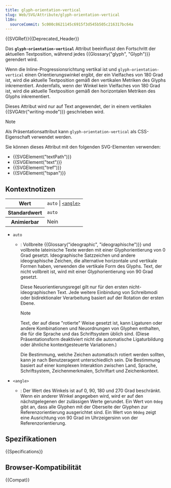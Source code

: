```yaml
---
title: glyph-orientation-vertical
slug: Web/SVG/Attribute/glyph-orientation-vertical
l10n:
  sourceCommit: 5c000c8621145c6915f3d545b505c216317bc64a
---
```


{{SVGRef}}{{Deprecated_Header}}

Das **`glyph-orientation-vertical`** Attribut beeinflusst den Fortschritt der aktuellen Textposition, während jedes {{Glossary("glyph", "Glyph")}} gerendert wird.

Wenn die Inline-Progressionsrichtung vertikal ist und `glyph-orientation-vertical` einen Orientierungswinkel ergibt, der ein Vielfaches von 180 Grad ist, wird die aktuelle Textposition gemäß den vertikalen Metriken des Glyphs inkrementiert. Andernfalls, wenn der Winkel kein Vielfaches von 180 Grad ist, wird die aktuelle Textposition gemäß den horizontalen Metriken des Glyphs inkrementiert.

Dieses Attribut wird nur auf Text angewendet, der in einem vertikalen {{SVGAttr("writing-mode")}} geschrieben wird.

> [!NOTE]
> Als Präsentationsattribut kann `glyph-orientation-vertical` als CSS-Eigenschaft verwendet werden.

Sie können dieses Attribut mit den folgenden SVG-Elementen verwenden:

- {{SVGElement("textPath")}}
- {{SVGElement("text")}}
- {{SVGElement("tref")}}
- {{SVGElement("tspan")}}

## Kontextnotizen

<table class="properties">
  <tbody>
    <tr>
      <th scope="row">Wert</th>
      <td>
        <code>auto</code> |
        <code
          ><a href="/de/docs/Web/SVG/Content_type#angle"
            >&#x3C;angle></a
          ></code
        >
      </td>
    </tr>
    <tr>
      <th scope="row">Standardwert</th>
      <td><code>auto</code></td>
    </tr>
    <tr>
      <th scope="row">Animierbar</th>
      <td>Nein</td>
    </tr>
  </tbody>
</table>

- `auto`

  - : Vollbreite {{Glossary("ideographic", "ideographische")}} und vollbreite lateinische Texte werden mit einer Glyphorientierung von 0 Grad gesetzt. Ideographische Satzzeichen und andere ideographische Zeichen, die alternative horizontale und vertikale Formen haben, verwenden die vertikale Form des Glyphs. Text, der nicht vollbreit ist, wird mit einer Glyphorientierung von 90 Grad gesetzt.

    Diese Neuorientierungsregel gilt nur für den ersten nicht-ideographischen Text. Jede weitere Einbindung von Schreibmodi oder bidirektionaler Verarbeitung basiert auf der Rotation der ersten Ebene.

    > [!NOTE]
    > Text, der auf diese "rotierte" Weise gesetzt ist, kann Ligaturen oder andere Kombinationen und Neuordnungen von Glyphen enthalten, die für die Sprache und das Schriftsystem üblich sind. (Diese Präsentationsform deaktiviert nicht die automatische Ligaturbildung oder ähnliche kontextgesteuerte Variationen.)

    Die Bestimmung, welche Zeichen automatisch rotiert werden sollten, kann je nach Benutzeragent unterschiedlich sein. Die Bestimmung basiert auf einer komplexen Interaktion zwischen Land, Sprache, Schriftsystem, Zeichenmerkmalen, Schriftart und Zeichenkontext.

- `<angle>`
  - : Der Wert des Winkels ist auf 0, 90, 180 und 270 Grad beschränkt. Wenn ein anderer Winkel angegeben wird, wird er auf den nächstgelegenen der zulässigen Werte gerundet.
    Ein Wert von `0deg` gibt an, dass alle Glyphen mit der Oberseite der Glyphen zur Referenzorientierung ausgerichtet sind. Ein Wert von `90deg` zeigt eine Ausrichtung von 90 Grad im Uhrzeigersinn von der Referenzorientierung.

## Spezifikationen

{{Specifications}}

## Browser-Kompatibilität

{{Compat}}
